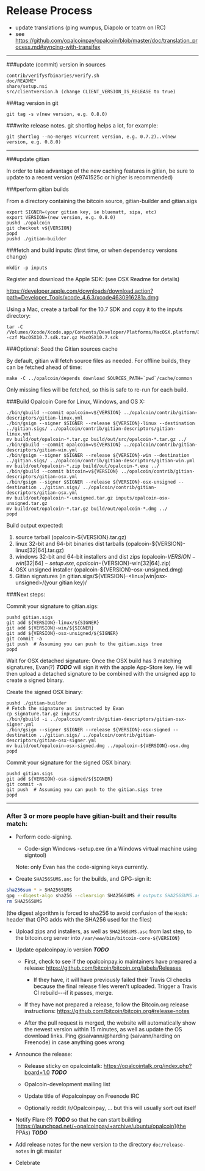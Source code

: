 Release Process
====================

* update translations (ping wumpus, Diapolo or tcatm on IRC)
* see https://github.com/opalcoinpay/opalcoin/blob/master/doc/translation_process.md#syncing-with-transifex

* * *

###update (commit) version in sources

	contrib/verifysfbinaries/verify.sh
	doc/README*
	share/setup.nsi
	src/clientversion.h (change CLIENT_VERSION_IS_RELEASE to true)

###tag version in git

	git tag -s v(new version, e.g. 0.8.0)

###write release notes. git shortlog helps a lot, for example:

	git shortlog --no-merges v(current version, e.g. 0.7.2)..v(new version, e.g. 0.8.0)

* * *

###update gitian

 In order to take advantage of the new caching features in gitian, be sure to update to a recent version (e9741525c or higher is recommended)

###perform gitian builds

 From a directory containing the bitcoin source, gitian-builder and gitian.sigs

	export SIGNER=(your gitian key, ie bluematt, sipa, etc)
	export VERSION=(new version, e.g. 0.8.0)
	pushd ./opalcoin
	git checkout v${VERSION}
	popd
	pushd ./gitian-builder

###fetch and build inputs: (first time, or when dependency versions change)
 
	mkdir -p inputs

 Register and download the Apple SDK: (see OSX Readme for details)
 
 https://developer.apple.com/downloads/download.action?path=Developer_Tools/xcode_4.6.3/xcode4630916281a.dmg
 
 Using a Mac, create a tarball for the 10.7 SDK and copy it to the inputs directory:
 
	tar -C /Volumes/Xcode/Xcode.app/Contents/Developer/Platforms/MacOSX.platform/Developer/SDKs/ -czf MacOSX10.7.sdk.tar.gz MacOSX10.7.sdk

###Optional: Seed the Gitian sources cache

  By default, gitian will fetch source files as needed. For offline builds, they can be fetched ahead of time:

	make -C ../opalcoin/depends download SOURCES_PATH=`pwd`/cache/common

  Only missing files will be fetched, so this is safe to re-run for each build.

###Build Opalcoin Core for Linux, Windows, and OS X:

	./bin/gbuild --commit opalcoin=v${VERSION} ../opalcoin/contrib/gitian-descriptors/gitian-linux.yml
	./bin/gsign --signer $SIGNER --release ${VERSION}-linux --destination ../gitian.sigs/ ../opalcoin/contrib/gitian-descriptors/gitian-linux.yml
	mv build/out/opalcoin-*.tar.gz build/out/src/opalcoin-*.tar.gz ../
	./bin/gbuild --commit opalcoin=v${VERSION} ../opalcoin/contrib/gitian-descriptors/gitian-win.yml
	./bin/gsign --signer $SIGNER --release ${VERSION}-win --destination ../gitian.sigs/ ../opalcoin/contrib/gitian-descriptors/gitian-win.yml
	mv build/out/opalcoin-*.zip build/out/opalcoin-*.exe ../
	./bin/gbuild --commit bitcoin=v${VERSION} ../opalcoin/contrib/gitian-descriptors/gitian-osx.yml
	./bin/gsign --signer $SIGNER --release ${VERSION}-osx-unsigned --destination ../gitian.sigs/ ../opalcoin/contrib/gitian-descriptors/gitian-osx.yml
	mv build/out/opalcoin-*-unsigned.tar.gz inputs/opalcoin-osx-unsigned.tar.gz
	mv build/out/opalcoin-*.tar.gz build/out/opalcoin-*.dmg ../
	popd
  Build output expected:

  1. source tarball (opalcoin-${VERSION}.tar.gz)
  2. linux 32-bit and 64-bit binaries dist tarballs (opalcoin-${VERSION}-linux[32|64].tar.gz)
  3. windows 32-bit and 64-bit installers and dist zips (opalcoin-${VERSION}-win[32|64]-setup.exe, opalcoin-${VERSION}-win[32|64].zip)
  4. OSX unsigned installer (opalcoin-${VERSION}-osx-unsigned.dmg)
  5. Gitian signatures (in gitian.sigs/${VERSION}-<linux|win|osx-unsigned>/(your gitian key)/

###Next steps:

Commit your signature to gitian.sigs:

	pushd gitian.sigs
	git add ${VERSION}-linux/${SIGNER}
	git add ${VERSION}-win/${SIGNER}
	git add ${VERSION}-osx-unsigned/${SIGNER}
	git commit -a
	git push  # Assuming you can push to the gitian.sigs tree
	popd

  Wait for OSX detached signature:
	Once the OSX build has 3 matching signatures, Evan(?) ***TODO*** will sign it with the apple App-Store key.
	He will then upload a detached signature to be combined with the unsigned app to create a signed binary.

  Create the signed OSX binary:

	pushd ./gitian-builder
	# Fetch the signature as instructed by Evan
	cp signature.tar.gz inputs/
	./bin/gbuild -i ../opalcoin/contrib/gitian-descriptors/gitian-osx-signer.yml
	./bin/gsign --signer $SIGNER --release ${VERSION}-osx-signed --destination ../gitian.sigs/ ../opalcoin/contrib/gitian-descriptors/gitian-osx-signer.yml
	mv build/out/opalcoin-osx-signed.dmg ../opalcoin-${VERSION}-osx.dmg
	popd

Commit your signature for the signed OSX binary:

	pushd gitian.sigs
	git add ${VERSION}-osx-signed/${SIGNER}
	git commit -a
	git push  # Assuming you can push to the gitian.sigs tree
	popd

-------------------------------------------------------------------------

### After 3 or more people have gitian-built and their results match:

- Perform code-signing.

    - Code-sign Windows -setup.exe (in a Windows virtual machine using signtool)

  Note: only Evan has the code-signing keys currently.

- Create `SHA256SUMS.asc` for the builds, and GPG-sign it:
```bash
sha256sum * > SHA256SUMS
gpg --digest-algo sha256 --clearsign SHA256SUMS # outputs SHA256SUMS.asc
rm SHA256SUMS
```
(the digest algorithm is forced to sha256 to avoid confusion of the `Hash:` header that GPG adds with the SHA256 used for the files)

- Upload zips and installers, as well as `SHA256SUMS.asc` from last step, to the bitcoin.org server
  into `/var/www/bin/bitcoin-core-${VERSION}`

- Update opalcoinpay.io version ***TODO***

  - First, check to see if the opalcoinpay.io maintainers have prepared a
    release: https://github.com/bitcoin/bitcoin.org/labels/Releases

      - If they have, it will have previously failed their Travis CI
        checks because the final release files weren't uploaded.
        Trigger a Travis CI rebuild---if it passes, merge.

  - If they have not prepared a release, follow the Bitcoin.org release
    instructions: https://github.com/bitcoin/bitcoin.org#release-notes

  - After the pull request is merged, the website will automatically show the newest version within 15 minutes, as well
    as update the OS download links. Ping @saivann/@harding (saivann/harding on Freenode) in case anything goes wrong

- Announce the release:

  - Release sticky on opalcointalk: https://opalcointalk.org/index.php?board=1.0 ***TODO***

  - Opalcoin-development mailing list

  - Update title of #opalcoinpay on Freenode IRC

  - Optionally reddit /r/Opalcoinpay, ... but this will usually sort out itself

- Notify Flare (?) ***TODO*** so that he can start building [https://launchpad.net/~opalcoinpay/+archive/ubuntu/opalcoin](the PPAs) ***TODO***

- Add release notes for the new version to the directory `doc/release-notes` in git master

- Celebrate
